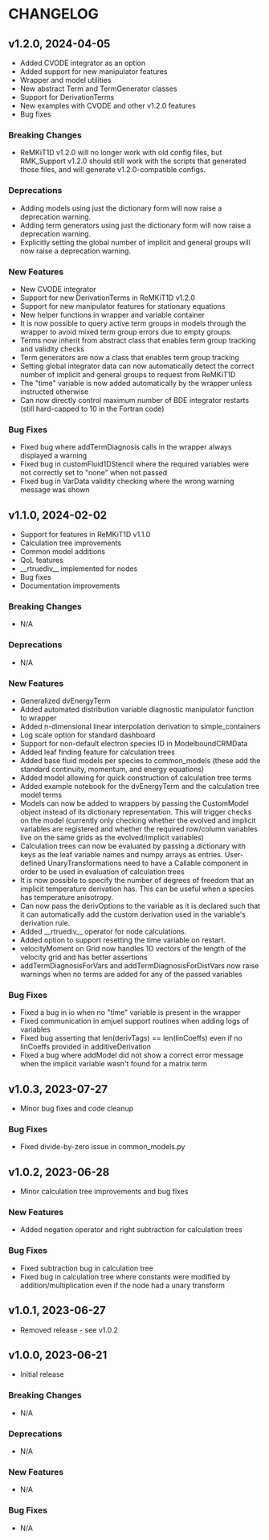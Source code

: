 # CHANGELOG

## v1.2.0, 2024-04-05

- Added CVODE integrator as an option
- Added support for new manipulator features
- Wrapper and model utilities
- New abstract Term and TermGenerator classes
- Support for DerivationTerms 
- New examples with CVODE and other v1.2.0 features
- Bug fixes

### Breaking Changes

- ReMKiT1D v1.2.0 will no longer work with old config files, but RMK_Support v1.2.0 should still work with the scripts that generated those files, and will generate v1.2.0-compatible configs.

### Deprecations

- Adding models using just the dictionary form will now raise a deprecation warning.
- Adding term generators using just the dictionary form will now raise a deprecation warning.
- Explicitly setting the global number of implicit and general groups will now raise a deprecation warning.

### New Features

- New CVODE integrator
- Support for new DerivationTerms in ReMKiT1D v1.2.0
- Support for new manipulator features for stationary equations
- New helper functions in wrapper and variable container
- It is now possible to query active term groups in models through the wrapper to avoid mixed term group errors due to empty groups. 
- Terms now inherit from abstract class that enables term group tracking and validity checks
- Term generators are now a class that enables term group tracking
- Setting global integrator data can now automatically detect the correct number of implicit and general groups to request from ReMKiT1D
- The "time" variable is now added automatically by the wrapper unless instructed otherwise
- Can now directly control maximum number of BDE integrator restarts (still hard-capped to 10 in the Fortran code)

### Bug Fixes

- Fixed bug where addTermDiagnosis calls in the wrapper always displayed a warning
- Fixed bug in customFluid1DStencil where the required variables were not correctly set to "none" when not passed
- Fixed bug in VarData validity checking where the wrong warning message was shown

## v1.1.0, 2024-02-02

- Support for features in ReMKiT1D v1.1.0
- Calculation tree improvements
- Common model additions
- QoL features
- \_\_rtruediv\_\_ implemented for nodes
- Bug fixes
- Documentation improvements

### Breaking Changes

- N/A

### Deprecations

- N/A

### New Features

- Generalized dvEnergyTerm
- Added automated distribution variable diagnostic manipulator function to wrapper
- Added n-dimensional linear interpolation derivation to simple_containers
- Log scale option for standard dashboard
- Support for non-default electron species ID in ModelboundCRMData
- Added leaf finding feature for calculation trees
- Added base fluid models per species to common_models (these add the standard continuity, momentum, and energy equations)
- Added model allowing for quick construction of calculation tree terms
- Added example notebook for the dvEnergyTerm and the calculation tree model terms
- Models can now be added to wrappers by passing the CustomModel object instead of its dictionary representation. This will trigger checks on the model (currently only checking whether the evolved and implicit variables are registered and whether the required row/column variables live on the same grids as the evolved/implicit variables)
- Calculation trees can now be evaluated by passing a dictionary with keys as the leaf variable names and numpy arrays as entries. User-defined UnaryTransformations need to have a Callable component in order to be used in evaluation of calculation trees
- It is now possible to specify the number of degrees of freedom that an implicit temperature derivation has. This can be useful when a species has temperature anisotropy.
- Can now pass the derivOptions to the variable as it is declared such that it can automatically add the custom derivation used in the variable's derivation rule.
- Added \_\_rtruediv\_\_ operator for node calculations.
- Added option to support resetting the time variable on restart.
- velocityMoment on Grid now handles 1D vectors of the length of the velocity grid and has better assertions
- addTermDiagnosisForVars and addTermDiagnosisForDistVars now raise warnings when no terms are added for any of the passed variables

### Bug Fixes

- Fixed a bug in io when no "time" variable is present in the wrapper
- Fixed communication in amjuel support routines when adding logs of variables
- Fixed bug asserting that len(derivTags) == len(linCoeffs) even if no linCoeffs provided in additiveDerivation
- Fixed a bug where addModel did not show a correct error message when the implicit variable wasn't found for a matrix term

## v1.0.3, 2023-07-27

- Minor bug fixes and code cleanup

### Bug Fixes

- Fixed divide-by-zero issue in common_models.py

## v1.0.2, 2023-06-28

- Minor calculation tree improvements and bug fixes

### New Features

- Added negation operator and right subtraction for calculation trees

### Bug Fixes

- Fixed subtraction bug in calculation tree
- Fixed bug in calculation tree where constants were modified by addition/multiplication even if the node had a unary transform

## v1.0.1, 2023-06-27

- Removed release - see v1.0.2

## v1.0.0, 2023-06-21

- Initial release

### Breaking Changes

- N/A

### Deprecations

- N/A

### New Features

- N/A

### Bug Fixes

- N/A